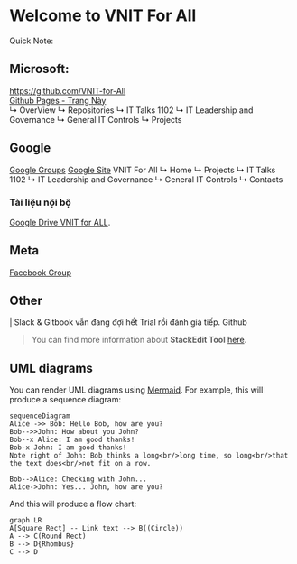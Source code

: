 # Welcome to VNIT For All
Quick Note:
## Microsoft:
https://github.com/VNIT-for-All  
[Github Pages - Trang Này](https://vnit-for-all.github.io)  
↳ OverView 
↳ Repositories
  ↳ IT Talks 1102
  ↳ IT Leadership and Governance
  ↳ General IT Controls	
↳ Projects

## Google
[Google Groups](https://groups.google.com/g/vnitforall/about)
[Google Site](https://sites.google.com/view/vnit-for-all)
VNIT For All 
↳ Home
↳ Projects
  ↳ IT Talks 1102
  ↳ IT Leadership and Governance
  ↳ General IT Controls	
↳ Contacts

### Tài liệu nội bộ
[Google Drive VNIT for ALL](https://drive.google.com/drive/folders/1_C4BUP3GatJ8kU0_kp7_eN7UHs4E76A_).

## Meta
[Facebook Group](https://www.facebook.com/groups/vietnamittalks)

## Other 
| Slack & Gitbook vẫn đang đợi hết Trial rồi đánh giá tiếp. Github

> You can find more information about **StackEdit Tool**  [here](https://stackedit.io/app#).


## UML diagrams

You can render UML diagrams using [Mermaid](https://mermaidjs.github.io/). For example, this will produce a sequence diagram:

<script type="module">
  import mermaid from 'https://cdn.jsdelivr.net/npm/mermaid@10/dist/mermaid.esm.min.mjs';
  mermaid.initialize({ startOnLoad: true });
</script>

```mermaid
sequenceDiagram
Alice ->> Bob: Hello Bob, how are you?
Bob-->>John: How about you John?
Bob--x Alice: I am good thanks!
Bob-x John: I am good thanks!
Note right of John: Bob thinks a long<br/>long time, so long<br/>that the text does<br/>not fit on a row.

Bob-->Alice: Checking with John...
Alice->John: Yes... John, how are you?
```

And this will produce a flow chart:

```mermaid
graph LR
A[Square Rect] -- Link text --> B((Circle))
A --> C(Round Rect)
B --> D{Rhombus}
C --> D
```
